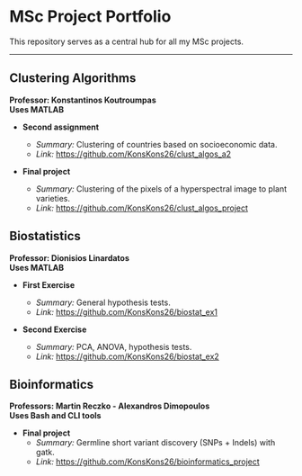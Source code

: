 # MSc Project Portfolio

This repository serves as a central hub for all my MSc projects.

---

## Clustering Algorithms

**Professor: Konstantinos Koutroumpas**  
**Uses MATLAB**

<!-- - **First assignment**
    - *Summary:* 
    - *Link:*
    - *Grade:* 8.35/10 -->

- **Second assignment**
    - *Summary:* Clustering of countries based on socioeconomic data.
    - *Link:* https://github.com/KonsKons26/clust_algos_a2
    <!-- - *Grade:* 9.5/10 -->

- **Final project**
    - *Summary:* Clustering of the pixels of a hyperspectral image to plant varieties.
    - *Link:* https://github.com/KonsKons26/clust_algos_project
    <!-- - *Grade:* 10 / 10 -->


## Biostatistics

**Professor: Dionisios Linardatos**  
**Uses MATLAB**

- **First Exercise**
    - *Summary:* General hypothesis tests.
    - *Link:* https://github.com/KonsKons26/biostat_ex1
    <!-- - *Grade:* 9.7/10 -->

- **Second Exercise**
    - *Summary:* PCA, ANOVA, hypothesis tests.
    - *Link:* https://github.com/KonsKons26/biostat_ex2
    <!-- - *Grade:* 9.3/10 -->


## Bioinformatics

**Professors: Martin Reczko - Alexandros Dimopoulos**  
**Uses Bash and CLI tools**

- **Final project**
    - *Summary:* Germline short variant discovery (SNPs + Indels) with gatk.
    - *Link:* https://github.com/KonsKons26/bioinformatics_project
    <!-- - *Grade:* 9.65 / 10 -->